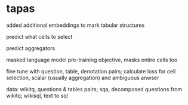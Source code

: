 # tapas

added additional embeddings to mark tabular structures

predict what cells to select

predict aggregators

masked language model pre-training objective, masks entire cells too

fine tune with question, table, denotation pairs; calculate loss for cell selection, scalar (usually aggregation) and ambiguous anwser

data: wikitq, questions & tables pairs; sqa, decomposed questions from wikitq; wikisql, text to sql